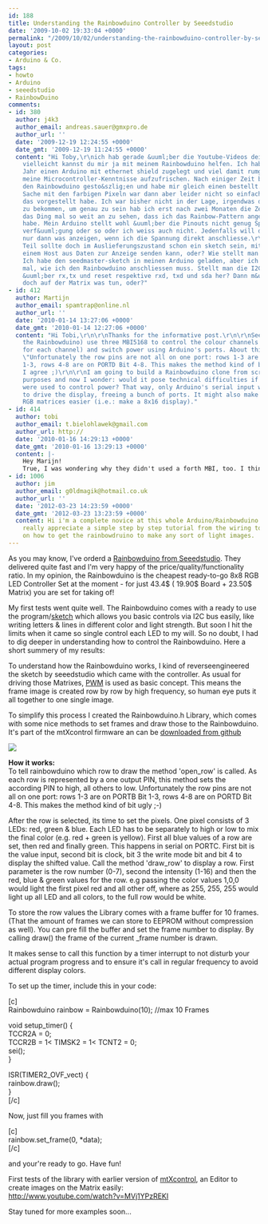 ```yaml
---
id: 188
title: Understanding the Rainbowduino Controller by Seeedstudio
date: '2009-10-02 19:33:04 +0000'
permalink: "/2009/10/02/understanding-the-rainbowduino-controller-by-seeedstudio/"
layout: post
categories:
- Arduino & Co.
tags:
- howto
- Arduino
- seeedstudio
- RainbowDuino
comments:
- id: 380
  author: j4k3
  author_email: andreas.sauer@gmxpro.de
  author_url: ''
  date: '2009-12-19 12:24:55 +0000'
  date_gmt: '2009-12-19 11:24:55 +0000'
  content: "Hi Toby,\r\nich hab gerade &uuml;ber die Youtube-Videos dein Blog gefunden,
    vielleicht kannst du mir ja mit meinem Rainbowduino helfen. Ich hab mir letztes
    Jahr einen Arduino mit ethernet shield zugelegt und viel damit rumgespielt um
    meine Microcontroller-Kenntnisse aufzufrischen. Nach einiger Zeit bin dann auf
    den Rainbowduino gesto&szlig;en und habe mir gleich einen bestellt.\r\n\r\nDie
    Sache mit den farbigen Pixeln war dann aber leider nicht so einfach, wie ich mir
    das vorgestellt habe. Ich war bisher nicht in der Lage, irgendwas damit zum laufen
    zu bekommen, um genau zu sein hab ich erst nach zwei Monaten die Zeit gehabt mir
    das Ding mal so weit an zu sehen, dass ich das Rainbow-Pattern angezeigt bekommen
    habe. Mein Arduino stellt wohl &uuml;ber die Pinouts nicht genug Spannung zur
    verf&uuml;gung oder so oder ich weiss auch nicht. Jedenfalls will das Ding &uuml;berhaupt
    nur dann was anzeigen, wenn ich die Spannung direkt anschliesse.\r\n\r\nAuf dem
    Teil sollte doch im Auslieferungszustand schon ein sketch sein, mit dem man von
    einem Host aus Daten zur Anzeige senden kann, oder? Wie stellt man das denn an?
    Ich habe den seedmaster-sketch in meinen Arduino geladen, aber ich weiss nicht
    mal, wie ich den Rainbowduino anschliessen muss. Stellt man die I2C-Verbindung
    &uuml;ber rx,tx und reset respektive rxd, txd und sda her? Dann m&uuml;sste sich
    doch auf der Matrix was tun, oder?"
- id: 412
  author: Martijn
  author_email: spamtrap@online.nl
  author_url: ''
  date: '2010-01-14 13:27:06 +0000'
  date_gmt: '2010-01-14 12:27:06 +0000'
  content: "Hi Tobi,\r\n\r\nThanks for the informative post.\r\n\r\nSeeedstudio (in
    the Rainbowduino) use three MBI5168 to control the colour channels (one driver
    for each channel) and switch power using Arduino's ports. About this you write
    \"Unfortunately the row pins are not all on one port: rows 1-3 are on PORTB Bit
    1-3, rows 4-8 are on PORTD Bit 4-8. This makes the method kind of bit ugly\".
    I agree ;)\r\n\r\nI am going to build a Rainbowduino clone from scratch for educational
    purposes and now I wonder: would it pose technical difficulties if a fourth MBI5168
    were used to control power? That way, only Arduino's serial input would be required
    to drive the display, freeing a bunch of ports. It might also make adding more
    RGB matrices easier (i.e.: make a 8x16 display)."
- id: 414
  author: tobi
  author_email: t.bielohlawek@gmail.com
  author_url: http://
  date: '2010-01-16 14:29:13 +0000'
  date_gmt: '2010-01-16 13:29:13 +0000'
  content: |-
    Hey Marijn!
    True, I was wondering why they didn't used a forth MBI, too. I think the reason is that you may wouldn't be able to control multiple matrixes with just one rainbowduino having 6bit color support? 16mhz may be just to slow for that!? Please keep me updated on your work, I'm curious which super controller you gonna create ;-)
- id: 1006
  author: jim
  author_email: g0ldmagik@hotmail.co.uk
  author_url: ''
  date: '2012-03-23 14:23:59 +0000'
  date_gmt: '2012-03-23 13:23:59 +0000'
  content: Hi i'm a complete novice at this whole Arduino/Rainbowduino stuff and would
    really appreciate a simple step by step tutorial from the wiring to the coding
    on how to get the rainbowdruino to make any sort of light images.
---
```

As you may know, I've orderd a [Rainbowduino from Seeedstudio](http://www.seeedstudio.com/blog/?page_id=187). They delivered quite fast and I'm very happy of the price/quality/functionality ratio. In my opinion, the Rainbowduino is the cheapest ready-to-go 8x8 RGB LED Controller Set at the moment - for just 43.4$ ( 19.90$ Board + 23.50$ Matrix) you are set for taking of!

My first tests went quite well. The Rainbowduino comes with a ready to use the program/[sketch](http://www.seeedstudio.com/depot/images/product/RaibowduinoCMD_Bata.rar) which allows you basic controls via I2C bus easily, like writing letters & lines in different color and light strength. But soon I hit the limits when it came so single control each LED to my will. So no doubt, I had to dig deeper in understanding how to control the Rainbowduino. Here a short summery of my results:

To understand how the Rainbowduino works, I kind of reverseengineered the sketch by seeedstudio which came with the controller. As usual for driving those Matrixes, [PWM](http://en.wikipedia.org/wiki/Pulse-width_modulation) is used as basic concept. This means the frame image is created row by row by high frequency, so human eye puts it all together to one single image.

To simplify this process I created the Rainbowduino.h Library, which comes with some nice methods to set frames and draw those to the Rainbowduino. It's part of the mtXcontrol firmware an can be [downloaded from github](http://github.com/rngtng/mtXcontrol/tree/master/firmware/rainbowduino/)

![](http://www.seeedstudio.com/depot/images/product/rainbowblock.jpg)

**How it works:**  
To tell rainbowduino which row to draw the method 'open_row' is called. As each row is represented by a one output PIN, this method sets the according PIN to high, all others to low. Unfortunately the row pins are not all on one port: rows 1-3 are on PORTB Bit 1-3, rows 4-8 are on PORTD Bit 4-8. This makes the method kind of bit ugly ;-)

After the row is selected, its time to set the pixels. One pixel consists of 3 LEDs: red, green & blue. Each LED has to be separately to high or low to mix the final color (e.g. red + green is yellow). First all blue values of a row are set, then red and finally green. This happens in serial on PORTC. First bit is the value input, second bit is clock, bit 3 the write mode bit and bit 4 to display the shifted value. Call the method 'draw_row' to display a row. First parameter is the row number (0-7), second the intensity (1-16) and then the red, blue & green values for the row. e.g passing the color values 1,0,0 would light the first pixel red and all other off, where as 255, 255, 255 would light up all LED and all colors, to the full row would be white.

To store the row values the Library comes with a frame buffer for 10 frames. (That the amount of frames we can store to EEPROM without compression as well). You can pre fill the buffer and set the frame number to display. By calling draw() the frame of the current _frame number is drawn.

It makes sense to call this function by a timer interrupt to not disturb your actual program progress and to ensure it's call in regular frequency to avoid different display colors.

To set up the timer, include this in your code:

[c]  
Rainbowduino rainbow = Rainbowduino(10); //max 10 Frames

void setup_timer() {  
 TCCR2A = 0;  
 TCCR2B = 1\<<cs22></cs22> TIMSK2 = 1\<<toie2></toie2> TCNT2 = 0;  
 sei();  
}

ISR(TIMER2_OVF_vect) {  
 rainbow.draw();  
}  
[/c]

Now, just fill you frames with

[c]  
rainbow.set_frame(0, \*data);  
[/c]

and your're ready to go. Have fun!

First tests of the library with earlier version of [mtXcontrol](http://www.rngtng.com/mtXcontrol), an Editor to create images on the Matrix easily:  
<http://www.youtube.com/watch?v=MVj1YPzREKI>

Stay tuned for more examples soon...